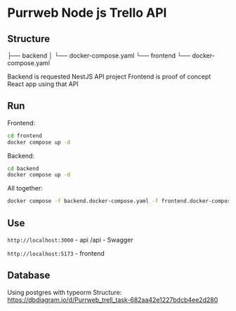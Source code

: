 # Purrweb Node js Trello API

## Structure
├── backend
│   └── docker-compose.yaml
└── frontend
    └── docker-compose.yaml

Backend is requested NestJS API project
Frontend is proof of concept React app using that API

## Run

Frontend:
``` bash
cd frontend
docker compose up -d
```

Backend:
``` bash
cd backend
docker compose up -d
```

All together:
``` bash
docker compose -f backend.docker-compose.yaml -f frontend.docker-compose.yaml up -d
```

## Use

`http://localhost:3000` - api
/api - Swagger

`http://localhost:5173` - frontend

## Database

Using postgres with typeorm
Structure:
    https://dbdiagram.io/d/Purrweb_trell_task-682aa42e1227bdcb4ee2d280
